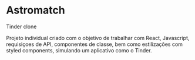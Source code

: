 # Astromatch
Tinder clone

Projeto individual criado com o objetivo de trabalhar com React, Javascript, requisiçoes de API, componentes de classe, bem como estilizações com styled components, simulando um aplicativo como o Tinder.
